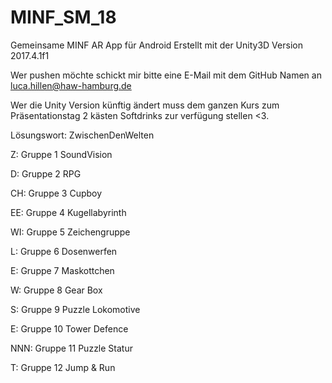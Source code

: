 # MINF_SM_18
Gemeinsame MINF AR App für Android 
Erstellt mit der Unity3D Version 2017.4.1f1

Wer pushen möchte schickt mir bitte eine E-Mail mit dem GitHub Namen an luca.hillen@haw-hamburg.de

Wer die Unity Version künftig ändert muss dem ganzen Kurs zum Präsentationstag 2 kästen Softdrinks zur verfügung stellen <3.


Lösungswort: ZwischenDenWelten

Z: Gruppe 1 SoundVision

D: Gruppe 2 RPG

CH: Gruppe 3 Cupboy

EE: Gruppe 4 Kugellabyrinth

WI: Gruppe 5 Zeichengruppe

L: Gruppe 6 Dosenwerfen

E: Gruppe 7 Maskottchen

W: Gruppe 8 Gear Box

S: Gruppe 9 Puzzle Lokomotive

E: Gruppe 10 Tower Defence

NNN: Gruppe 11 Puzzle Statur

T: Gruppe 12 Jump & Run






